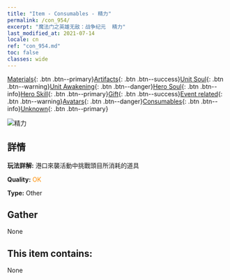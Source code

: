 ```yaml
---
title: "Item - Consumables - 精力"
permalink: /con_954/
excerpt: "魔法门之英雄无敌：战争纪元  精力"
last_modified_at: 2021-07-14
locale: cn
ref: "con_954.md"
toc: false
classes: wide
---
```

 [Materials](/ItemsCN/){: .btn .btn--primary}[Artifacts](/ItemsCN/Artifacts/){: .btn .btn--success}[Unit Soul](/ItemsCN/UnitSoul/){: .btn .btn--warning}[Unit Awakening](/ItemsCN/UnitAwakening/){: .btn .btn--danger}[Hero Soul](/ItemsCN/HeroSoul/){: .btn .btn--info}[Hero Skill](/ItemsCN/HeroSkill/){: .btn .btn--primary}[Gift](/ItemsCN/Gift/){: .btn .btn--success}[Event related](/ItemsCN/Events/){: .btn .btn--warning}[Avatars](/ItemsCN/Avatars/){: .btn .btn--danger}[Consumables](/ItemsCN/Consumables/){: .btn .btn--info}[Unknown](/ItemsCN/Unknown/){: .btn .btn--primary}

 ![精力](/images/t/i_40049.png)

## 詳情
 **玩法詳解:** 港口來襲活動中挑戰頭目所消耗的道具

 **Quality:** <span style="color: #FF8C00">OK</span>

 **Type:** Other

## Gather

  None

## This item contains:

  None

